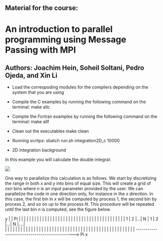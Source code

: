 ## Material for the course:
# An introduction to parallel programming using Message Passing with MPI
## Authors: Joachim Hein, Soheil Soltani, Pedro Ojeda, and Xin Li


* Load the correspoding modules for the compilers depending on the
system that you are using

* Compile the C examples by running the following command on the
terminal:
    make allc 

* Compile the Fortran examples by running the following command on the
terminal:
    make allf

* Clean out the executables
    make clean

* Running scritps:
    sbatch run.sh integration2D_c 10000

* 2D integration background

In this example you will calculate the double integral:

<img src="https://render.githubusercontent.com/render/math?math=\int_{0}^{\pi}\int_{0}^{\pi} \sin(x %2B y) dx dy">

One way to parallelize this calculation is as follows. We start by discretizing the 
range in both *x* and *y* into bins of equal size. This will create a grid of *nxn* bins 
where *n* is an input parameter provided by the user. We can parallelize the code in one
direction only, for instance in the *x* direction. In this case, the first bin in *x* will
be computed by process 1, the second bin by process 2, and so on up to the process *N*.
This procedure will be repeated until the last bin *n* is computed, see the figure below.

y
|
| Pi
|   |   |   |   |   |   |   |   |    | 
|   |   |   |   |   |   |   |   |    | 
|   |   |   |   |   |   |   |   |    | 
|   |   |   |   |   |   |   |   |    | 
| 1 | 2 |...| N | 1 | 2 |...| N |....|  
|   |   |   |   |   |   |   |   |    | 
|   |   |   |   |   |   |   |   |    | 
|   |   |   |   |   |   |   |   |    | 
|   |   |   |   |   |   |   |   |    | 
|   |   |   |   |   |   |   |   |    | 
---------------------------------------------->
                                     Pi       x







